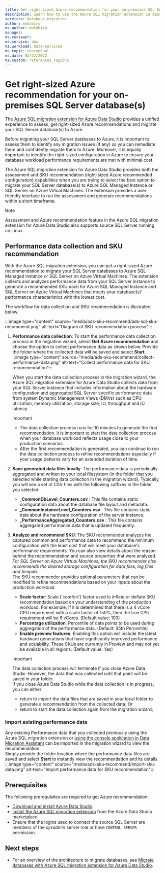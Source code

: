 ```yaml
---
title: Get right-sized Azure recommendation for your on-premises SQL Server database(s)
description: Learn how to use the Azure SQL migration extension in Azure Data Studio to get SKU recommendation to migrate SQL Server database(s) to the right-sized Azure SQL Managed Instance or SQL Server on Azure Virtual Machines.
services: database-migration
author: mokabiru
ms.author: mokabiru
manager: 
ms.reviewer: 
ms.service: dms
ms.workload: data-services
ms.topic: conceptual
ms.date: 02/22/2022
ms.custom: references_regions
---
```


# Get right-sized Azure recommendation for your on-premises SQL Server database(s)

The [Azure SQL migration extension for Azure Data Studio](/sql/azure-data-studio/extensions/azure-sql-migration-extension) provides a unified experience to assess, get right-sized Azure recommendations and migrate your SQL Server database(s) to Azure.

Before migrating your SQL Server databases to Azure, it is important to assess them to identify any migration issues (if any) so you can remediate them and confidently migrate them to Azure. Moreover, it is equally important to identify the right-sized configuration in Azure to ensure your database workload performance requirements are met with minimal cost.

The Azure SQL migration extension for Azure Data Studio provides both the assessment and SKU recommendation (right-sized Azure recommended configuration) capabilities when you are trying to select the best option to migrate your SQL Server database(s) to Azure SQL Managed Instance or SQL Server on Azure Virtual Machines. The extension provides a user friendly interface to run the assessment and generate recommendations within a short timeframe.

> [!NOTE]
> Assessment and Azure recommendation feature in the Azure SQL migration extension for Azure Data Studio also supports source SQL Server running on Linux.

## Performance data collection and SKU recommendation

With the Azure SQL migration extension, you can get a right-sized Azure recommendation to migrate your SQL Server databases to Azure SQL Managed Instance or SQL Server on Azure Virtual Machines. The extension collects and analyzes performance data from your SQL Server instance to generate a recommended SKU each for Azure SQL Managed Instance and SQL Server on Azure Virtual Machines that meets your database(s)' performance characteristics with the lowest cost.

The workflow for data collection and SKU recommendation is illustrated below.

:::image type="content" source="media/ads-sku-recommend/ads-sql-sku-recommend.png" alt-text="Diagram of SKU recommendation process":::

1. **Performance data collection**: To start the performance data collection process in the migration wizard, select **Get Azure recommendation** and choose the option to collect performance data as shown below. Provide the folder where the collected data will be saved and select **Start**.
    :::image type="content" source="media/ads-sku-recommend/collect-performance-data.png" alt-text="Collect performance data for SKU recommendation":::
    
    When you start the data collection process in the migration wizard, the Azure SQL migration extension for Azure Data Studio collects data from your SQL Server instance that includes information about the hardware configuration and aggregated SQL Server specific performance data from system Dynamic Management Views (DMVs) such as CPU utilization, memory utilization, storage size, IO, throughput and IO latency.
    > [!IMPORTANT]
    > - The data collection process runs for 10 minutes to generate the first recommendation. It is important to start the data collection process when your database workload reflects usage close to your production scenarios.</br>
    > - After the first recommendation is generated, you can continue to run the data collection process to refine recommendations especially if your usage patterns vary for an extended duration of time.

1. **Save generated data files locally**: The performance data is periodically aggregated and written to your local filesystem (in the folder that you selected while starting data collection in the migration wizard). Typically, you will see a set of CSV files with the following suffixes in the folder you selected:
    - **_CommonDbLevel_Counters.csv** : This file contains static configuration data about the database file layout and metadata. 
    - **_CommonInstanceLevel_Counters.csv** : This file contains static data about the hardware configuration of the server instance.
    - **_PerformanceAggregated_Counters.csv** : This file contains aggregated performance data that is updated frequently.
1. **Analyze and recommend SKU**: The SKU recommender analyzes the captured common and performance data to recommend the minimum configuration with the least cost that will meet your database's performance requirements. You can also view details about the reason behind the recommendation and source properties that were analyzed. *For SQL Server on Azure Virtual Machines, the SKU recommender also recommends the desired storage configuration for data files, log files and tempdb.*</br> The SKU recommender provides optional parameters that can be modified to refine recommendations based on your inputs about the production workload.
    - **Scale factor**: Scale ('comfort') factor used to inflate or deflate SKU recommendation based on your understanding of the production workload. For example, if it is determined that there is a 4 vCore CPU requirement with a scale factor of 150%, then the true CPU requirement will be 6 vCores. (Default value: 100)
    - **Percentage utilization**: Percentile of data points to be used during aggregation of the performance data. (Default: 95th Percentile)
    - **Enable preview features**: Enabling this option will include the latest hardware generations that have significantly improved performance and scalability. These SKUs are currently in Preview and may not yet be available in all regions. (Default value: Yes)


    > [!IMPORTANT]
    > The data collection process will terminate if you close Azure Data Studio. However, the data that was collected until that point will be saved in your folder.</br>
    >If you close Azure Data Studio while the data collection is in progress, you can either 
    > - return to import the data files that are saved in your local folder to generate a recommendation from the collected data; Or
    > - return to start the data collection again from the migration wizard;

### Import existing performance data
Any existing Performance data that you collected previously using the Azure SQL migration extension or [using the console application in Data Migration Assistant](/sql/dma/dma-sku-recommend-sql-db) can be imported in the migration wizard to view the recommendation.</br>
Simply provide the folder location where the performance data files are saved and select **Start** to instantly view the recommendation and its details.</br>
    :::image type="content" source="media/ads-sku-recommend/import-sku-data.png" alt-text="Import performance data for SKU recommendation":::
## Prerequisites

The following prerequisites are required to get Azure recommendation:
* [Download and install Azure Data Studio](/sql/azure-data-studio/download-azure-data-studio)
* [Install the Azure SQL migration extension](/sql/azure-data-studio/extensions/azure-sql-migration-extension) from the Azure Data Studio marketplace
* Ensure that the logins used to connect the source SQL Server are members of the *sysadmin* server role or have `CONTROL SERVER` permission. 

## Next steps

- For an overview of the architecture to migrate databases, see [Migrate databases with Azure SQL migration extension for Azure Data Studio](migration-using-azure-data-studio.md).
